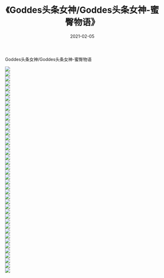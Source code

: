 ﻿---
layout: post
title:  《Goddes头条女神/Goddes头条女神-蜜臀物语》
date:   2021-02-05
img: http://pic.660000.xyz/1:/网络美图/2021/Goddes头条女神/Goddes头条女神-蜜臀物语/000.jpg
categories: [美女, 清纯, 唯美]
---

Goddes头条女神/Goddes头条女神-蜜臀物语

 ![](http://pic.660000.xyz/1:/网络美图/2021/Goddes头条女神/Goddes头条女神-蜜臀物语/001.jpg) <br>![](http://pic.660000.xyz/1:/网络美图/2021/Goddes头条女神/Goddes头条女神-蜜臀物语/002.jpg) <br>![](http://pic.660000.xyz/1:/网络美图/2021/Goddes头条女神/Goddes头条女神-蜜臀物语/003.jpg) <br>![](http://pic.660000.xyz/1:/网络美图/2021/Goddes头条女神/Goddes头条女神-蜜臀物语/004.jpg) <br>![](http://pic.660000.xyz/1:/网络美图/2021/Goddes头条女神/Goddes头条女神-蜜臀物语/005.jpg) <br>![](http://pic.660000.xyz/1:/网络美图/2021/Goddes头条女神/Goddes头条女神-蜜臀物语/006.jpg) <br>![](http://pic.660000.xyz/1:/网络美图/2021/Goddes头条女神/Goddes头条女神-蜜臀物语/007.jpg) <br>![](http://pic.660000.xyz/1:/网络美图/2021/Goddes头条女神/Goddes头条女神-蜜臀物语/008.jpg) <br>![](http://pic.660000.xyz/1:/网络美图/2021/Goddes头条女神/Goddes头条女神-蜜臀物语/009.jpg) <br>![](http://pic.660000.xyz/1:/网络美图/2021/Goddes头条女神/Goddes头条女神-蜜臀物语/010.jpg) <br>![](http://pic.660000.xyz/1:/网络美图/2021/Goddes头条女神/Goddes头条女神-蜜臀物语/011.jpg) <br>![](http://pic.660000.xyz/1:/网络美图/2021/Goddes头条女神/Goddes头条女神-蜜臀物语/012.jpg) <br>![](http://pic.660000.xyz/1:/网络美图/2021/Goddes头条女神/Goddes头条女神-蜜臀物语/013.jpg) <br>![](http://pic.660000.xyz/1:/网络美图/2021/Goddes头条女神/Goddes头条女神-蜜臀物语/014.jpg) <br>![](http://pic.660000.xyz/1:/网络美图/2021/Goddes头条女神/Goddes头条女神-蜜臀物语/015.jpg) <br>![](http://pic.660000.xyz/1:/网络美图/2021/Goddes头条女神/Goddes头条女神-蜜臀物语/016.jpg) <br>![](http://pic.660000.xyz/1:/网络美图/2021/Goddes头条女神/Goddes头条女神-蜜臀物语/017.jpg) <br>![](http://pic.660000.xyz/1:/网络美图/2021/Goddes头条女神/Goddes头条女神-蜜臀物语/018.jpg) <br>![](http://pic.660000.xyz/1:/网络美图/2021/Goddes头条女神/Goddes头条女神-蜜臀物语/019.jpg) <br>![](http://pic.660000.xyz/1:/网络美图/2021/Goddes头条女神/Goddes头条女神-蜜臀物语/020.jpg) <br>![](http://pic.660000.xyz/1:/网络美图/2021/Goddes头条女神/Goddes头条女神-蜜臀物语/021.jpg) <br>![](http://pic.660000.xyz/1:/网络美图/2021/Goddes头条女神/Goddes头条女神-蜜臀物语/022.jpg) <br>![](http://pic.660000.xyz/1:/网络美图/2021/Goddes头条女神/Goddes头条女神-蜜臀物语/023.jpg) <br>![](http://pic.660000.xyz/1:/网络美图/2021/Goddes头条女神/Goddes头条女神-蜜臀物语/024.jpg) <br>![](http://pic.660000.xyz/1:/网络美图/2021/Goddes头条女神/Goddes头条女神-蜜臀物语/025.jpg) <br>![](http://pic.660000.xyz/1:/网络美图/2021/Goddes头条女神/Goddes头条女神-蜜臀物语/026.jpg) <br>![](http://pic.660000.xyz/1:/网络美图/2021/Goddes头条女神/Goddes头条女神-蜜臀物语/027.jpg) <br>![](http://pic.660000.xyz/1:/网络美图/2021/Goddes头条女神/Goddes头条女神-蜜臀物语/028.jpg) <br>![](http://pic.660000.xyz/1:/网络美图/2021/Goddes头条女神/Goddes头条女神-蜜臀物语/029.jpg) <br>![](http://pic.660000.xyz/1:/网络美图/2021/Goddes头条女神/Goddes头条女神-蜜臀物语/030.jpg) <br>![](http://pic.660000.xyz/1:/网络美图/2021/Goddes头条女神/Goddes头条女神-蜜臀物语/031.jpg) <br>![](http://pic.660000.xyz/1:/网络美图/2021/Goddes头条女神/Goddes头条女神-蜜臀物语/032.jpg) <br>![](http://pic.660000.xyz/1:/网络美图/2021/Goddes头条女神/Goddes头条女神-蜜臀物语/033.jpg) <br>![](http://pic.660000.xyz/1:/网络美图/2021/Goddes头条女神/Goddes头条女神-蜜臀物语/034.jpg) <br>![](http://pic.660000.xyz/1:/网络美图/2021/Goddes头条女神/Goddes头条女神-蜜臀物语/035.jpg) <br>![](http://pic.660000.xyz/1:/网络美图/2021/Goddes头条女神/Goddes头条女神-蜜臀物语/036.jpg) <br>![](http://pic.660000.xyz/1:/网络美图/2021/Goddes头条女神/Goddes头条女神-蜜臀物语/037.jpg) <br>![](http://pic.660000.xyz/1:/网络美图/2021/Goddes头条女神/Goddes头条女神-蜜臀物语/038.jpg) <br>![](http://pic.660000.xyz/1:/网络美图/2021/Goddes头条女神/Goddes头条女神-蜜臀物语/039.jpg) <br>![](http://pic.660000.xyz/1:/网络美图/2021/Goddes头条女神/Goddes头条女神-蜜臀物语/040.jpg) <br>![](http://pic.660000.xyz/1:/网络美图/2021/Goddes头条女神/Goddes头条女神-蜜臀物语/041.jpg) <br>![](http://pic.660000.xyz/1:/网络美图/2021/Goddes头条女神/Goddes头条女神-蜜臀物语/042.jpg) <br>